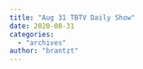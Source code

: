 ```yaml
---
title: "Aug 31 TBTV Daily Show"
date: 2020-08-31
categories: 
  - "archives"
author: "brantzt"
---
```



